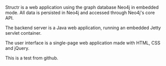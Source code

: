 Structr is a web application using the graph database Neo4j in embedded mode. All data is persisted in Neo4j and accessed through Neo4j's core API.

The backend server is a Java web application, running an embedded Jetty servlet container.

The user interface is a single-page web application made with HTML, CSS and jQuery.

This is a test from github.
